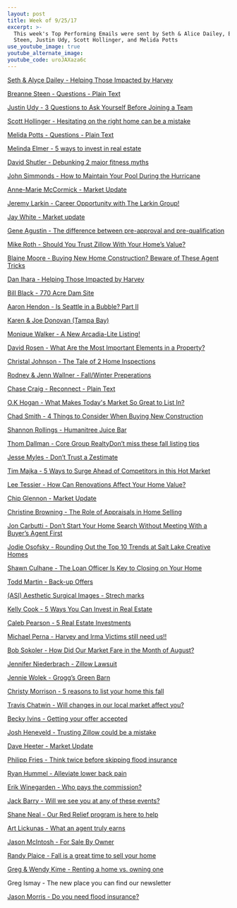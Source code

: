 ```yaml
---
layout: post
title: Week of 9/25/17
excerpt: >-
  This week's Top Performing Emails were sent by Seth & Alice Dailey, Breanne
  Steen, Justin Udy, Scott Hollinger, and Melida Potts
use_youtube_image: true
youtube_alternate_image:
youtube_code: uroJAXaza6c
---
```

<a href="http://p0.vresp.com/mm2MKO" target="_blank">Seth & Alyce Dailey - Helping Those Impacted by Harvey</a>

<a href="http://p0.vresp.com/hySWKW" target="_blank">Breanne Steen - Questions - Plain Text</a>

<a href="http://p0.vresp.com/zxJ7Gy" target="_blank">Justin Udy - 3 Questions to Ask Yourself Before Joining a Team</a>

<a href="http://p0.vresp.com/KEQMNY" target="_blank">Scott Hollinger - Hesitating on the right home can be a mistake</a>

<a href="http://p0.vresp.com/MzrD1C" target="_blank">Melida Potts - Questions - Plain Text</a>

<a href="http://p0.vresp.com/33Ch89" target="_blank">Melinda Elmer - 5 ways to invest in real estate</a>

<a href="http://p0.vresp.com/mm2MKO" target="_blank">David Shutler - Debunking 2 major fitness myths</a>

<a href="http://p0.vresp.com/9CsE1r" target="_blank">John Simmonds - How to Maintain Your Pool During the Hurricane</a>

<a href="http://p0.vresp.com/LMbTaz" target="_blank">Anne-Marie McCormick - Market Update</a>

<a href="http://p0.vresp.com/X4QAMM" target="_blank">Jeremy Larkin - Career Opportunity with The Larkin Group!</a>

<a href="http://p0.vresp.com/Hd0YJb" target="_blank">Jay White - Market update</a>

<a href="http://p0.vresp.com/JxX1ar" target="_blank">Gene Agustin - The difference between pre-approval and pre-qualification</a>

<a href="http://p0.vresp.com/RiLq9J" target="_blank">Mike Roth - Should You Trust Zillow With Your Home’s Value?</a>

<a href="http://p0.vresp.com/MLfArA" target="_blank">Blaine Moore - Buying New Home Construction? Beware of These Agent Tricks</a>

<a href="http://p0.vresp.com/RdhtoA" target="_blank">Dan Ihara - Helping Those Impacted by Harvey</a>

<a href="http://p0.vresp.com/bJiLfC" target="_blank">Bill Black - 770 Acre Dam Site</a>

<a href="http://p0.vresp.com/BvIJff" target="_blank">Aaron Hendon - Is Seattle in a Bubble? Part II</a>

<a href="http://p0.vresp.com/m5QLUM" target="_blank">Karen & Joe Donovan (Tampa Bay)</a>

<a href="http://p0.vresp.com/I9FICV" target="_blank">Monique Walker - A New Arcadia-Lite Listing!</a>

<a href="http://p0.vresp.com/x3vFpm" target="_blank">David Rosen - What Are the Most Important Elements in a Property?</a>

<a href="http://p0.vresp.com/ziXhD5" target="_blank">Christal Johnson - The Tale of 2 Home Inspections</a>

<a href="http://p0.vresp.com/FHt2Cw" target="_blank">Rodney & Jenn Wallner - Fall/Winter Preperations</a>

<a href="http://p0.vresp.com/CSRk1K" target="_blank">Chase Craig - Reconnect - Plain Text</a>

<a href="http://p0.vresp.com/huiASW" target="_blank">O.K Hogan - What Makes Today's Market So Great to List In?</a>

<a href="http://p0.vresp.com/SHfYk1" target="_blank">Chad Smith - 4 Things to Consider When Buying New Construction</a>

<a href="http://p0.vresp.com/koQGZh" target="_blank">Shannon Rollings - Humanitree Juice Bar</a>

<a href="http://p0.vresp.com/RVrw8L" target="_blank">Thom Dallman - Core Group RealtyDon’t miss these fall listing tips</a>

<a href="http://p0.vresp.com/bJS3wd" target="_blank">Jesse Myles - Don’t Trust a Zestimate</a>

<a href="http://p0.vresp.com/nMs4Wr" target="_blank">Tim Majka - 5 Ways to Surge Ahead of Competitors in this Hot Market</a>

<a href="http://p0.vresp.com/wPsO6N" target="_blank">Lee Tessier - How Can Renovations Affect Your Home Value?</a>

<a href="http://p0.vresp.com/TFy3ny" target="_blank">Chip Glennon - Market Update</a>

<a href="http://p0.vresp.com/Q2pxcW" target="_blank">Christine Browning - The Role of Appraisals in Home Selling</a>

<a href="http://p0.vresp.com/fh8UDE" target="_blank">Jon Carbutti - Don’t Start Your Home Search Without Meeting With a Buyer’s Agent First</a>

<a href="http://p0.vresp.com/i8YUPF" target="_blank">Jodie Osofsky - Rounding Out the Top 10 Trends at Salt Lake Creative Homes</a>

<a href="http://p0.vresp.com/0yHuLY" target="_blank">Shawn Culhane - The Loan Officer Is Key to Closing on Your Home</a>

<a href="http://p0.vresp.com/vtFHwU" target="_blank">Todd Martin - Back-up Offers</a>

<a href="http://p0.vresp.com/4go1Ee" target="_blank">(ASI) Aesthetic Surgical Images - Strech marks</a>

<a href="http://p0.vresp.com/UxcevN" target="_blank">Kelly Cook - 5 Ways You Can Invest in Real Estate</a>

<a href="http://p0.vresp.com/CxeG2x" target="_blank">Caleb Pearson - 5 Real Estate Investments</a>

<a href="http://p0.vresp.com/HHH64b" target="_blank">Michael Perna - Harvey and Irma Victims still need us!!</a>

<a href="http://p0.vresp.com/D2VOUP" target="_blank">Bob Sokoler - How Did Our Market Fare in the Month of August?</a>

<a href="http://p0.vresp.com/OEr2c4" target="_blank">Jennifer Niederbrach - Zillow Lawsuit</a>

<a href="http://p0.vresp.com/kok3vB" target="_blank">Jennie Wolek - Grogg’s Green Barn</a>

<a href="http://p0.vresp.com/wBtVIy" target="_blank">Christy Morrison - 5 reasons to list your home this fall</a>

<a href="http://p0.vresp.com/Y12rwJ" target="_blank">Travis Chatwin - Will changes in our local market affect you?</a>

<a href="http://p0.vresp.com/s1paIb" target="_blank">Becky Ivins - Getting your offer accepted</a>

<a href="http://p0.vresp.com/IKdYdw" target="_blank">Josh Heneveld - Trusting Zillow could be a mistake</a>

<a href="http://p0.vresp.com/pmcKWv" target="_blank">Dave Heeter - Market Update</a>

<a href="http://p0.vresp.com/fFHNQF" target="_blank">Philipp Fries - Think twice before skipping flood insurance</a>

<a href="http://p0.vresp.com/B0mwtE" target="_blank">Ryan Hummel - Alleviate lower back pain</a>

<a href="http://p0.vresp.com/zhwu0J" target="_blank">Erik Winegarden - Who pays the commission?</a>

<a href="http://p0.vresp.com/NgPtRe" target="_blank">Jack Barry - Will we see you at any of these events?</a>

<a href="http://p0.vresp.com/gZOhrX" target="_blank">Shane Neal - Our Red Relief program is here to help</a>

<a href="http://p0.vresp.com/N1M4fU" target="_blank">Art Lickunas - What an agent truly earns</a>

<a href="http://p0.vresp.com/q5SeUB" target="_blank">Jason McIntosh - For Sale By Owner</a>

<a href="http://p0.vresp.com/i6gcQZ" target="_blank">Randy Plaice - Fall is a great time to sell your home</a>

<a href="http://p0.vresp.com/6Byn9V" target="_blank">Greg & Wendy Kime - Renting a home vs. owning one</a>

Greg Ismay - The new place you can find our newsletter

<a href="http://p0.vresp.com/zjXifk" target="_blank">Jason Morris - Do you need flood insurance?</a>
